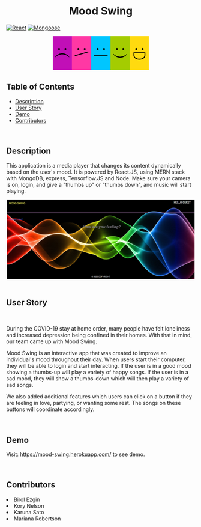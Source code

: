 # <div align="center">Mood Swing</div>


[![React](https://img.shields.io/badge/Made%20With-React-purple.svg)](https://shields.io/) [![Mongoose](https://img.shields.io/badge/Utilizes-Mongoose-red.svg)](https://shields.io/)  
 
<div align="center"><img src="client\images\mood swing logo.PNG" height="90px" alt="logo"></div> 

## Table of Contents
* [Description](#description)
* [User Story](#user-story)
* [Demo](#demo)
* [Contributors](#contributors)

<br/>

## Description
This application is a media player that changes its content dynamically based on the user's mood. It is powered by React.JS, using MERN stack with MongoDB, express, Tensorflow.JS and Node. Make sure your camera is on, login, and give a "thumbs up" or "thumbs down", and music will start playing.

<div align="center"><img src="client\images\MoodSwingHome.PNG" width="500" alt="main"></div>

<br/>

## User Story
<br/>

During the COVID-19 stay at home order, many people have felt loneliness and increased depression being confined in their homes. With that in mind, our team came up with Mood Swing.

Mood Swing is an interactive app that was created to improve an individual's mood throughout their day. When users start their computer, they will be able to login and start interacting. If the user is in a good mood showing a thumbs-up will play a variety of happy songs. If the user is in a sad mood, they will show a thumbs-down which will then play a variety of sad songs.

We also added additional features which users can click on a button if they are feeling in love, partying, or wanting some rest. The songs on these buttons will coordinate accordingly.

<br/>

## Demo

Visit: https://mood-swing.herokuapp.com/ to see demo.

<br/>

## Contributors

<li>Birol Ezgin</li> 
<li>Kory Nelson</li> 
<li>Karuna Sato</li>
<li>Mariana Robertson</li> 
